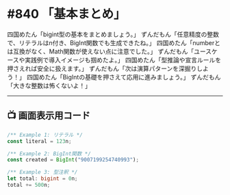 # #840 「基本まとめ」

四国めたん「bigint型の基本をまとめましょう。」
ずんだもん「任意精度の整数で、リテラルはn付き、BigInt関数でも生成できたね。」
四国めたん「numberとは互換がなく、Math関数が使えない点に注意でした。」
ずんだもん「ユースケースや実践例で導入イメージも掴めたよ。」
四国めたん「型推論や宣言ルールを押さえれば安全に扱えます。」
ずんだもん「次は演算パターンを深掘りしよう！」
四国めたん「BigIntの基礎を押さえて応用に進みましょう。」
ずんだもん「大きな整数は怖くないよ！」

---

## 📺 画面表示用コード

```typescript
/** Example 1: リテラル */
const literal = 123n;

/** Example 2: BigInt関数 */
const created = BigInt("9007199254740993");

/** Example 3: 型注釈 */
let total: bigint = 0n;
total += 500n;
```
